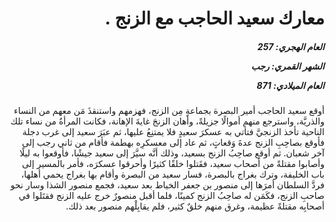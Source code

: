 <h1 dir="rtl">معارك سعيد الحاجب مع الزنج .</h1>

<h5 dir="rtl">العام الهجري:  257

الشهر القمري: رجب

العام الميلادي: 871</h5>

<p dir="rtl">أوقع سعيد الحاجب أمير البصرة بجماعةٍ مِن الزنج، فهزمهم واستنقذَ مَن معهم من النساء والذريَّة، واسترجع منهم أموالًا جزيلةً، وأهان الزنجَ غايةَ الإهانة، فكانت المرأةُ من نساء تلك الناحية تأخذ الزنجيَّ فتأتي به عسكرَ سعيدٍ فلا يمتنِعُ عليها، ثم عبَرَ سعيد إلى غرب دجلة فأوقع بصاحِبِ الزنج عدةَ وَقعاتٍ، ثم عاد إلى معسكرِه بهطمة فأقام من ثاني رجب إلى آخر شعبان. ثم أوقع صاحِبُ الزنج بسعيد، وذلك أنَّه سيَّرَ إلى سعيد جيشًا، فأوقعوا به ليلًا وأصابوا مقتلةً من أصحاب سعيد، فقَتلوا خلقًا كثيرًا وأحرقوا عسكرَه، فأمر بالمسير إلى باب الخليفة، وترك بغراج بالبصرة، فسار سعيد من البصرة وأقام بها بغراج يحمي أهلها، فردَّ السلطان أمرَها إلى منصور بن جعفر الخياط بعد سعيد، فجمع منصور الشذا وسار نحو صاحبِ الزنج، فكَمَن له صاحِبُ الزنج كمينًا، فلما أقبل منصورٌ خرج عليه الزنج فقتَلوا في أصحابِه مقتلةً عظيمة، وغرق منهم خلقٌ كثير، فلم يقابِلْهم منصور بعد ذلك.</p></br>
